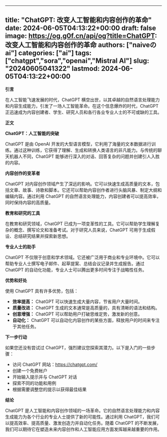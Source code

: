 
---
title: "ChatGPT: 改变人工智能和内容创作的革命"
date: 2024-06-05T04:13:22+00:00
draft: false
image: https://og.g0f.cn/api/og?title=ChatGPT: 改变人工智能和内容创作的革命
authors: ["naiveのai"]
categories: ["ai"]
tags: ["chatgpt","sora","openai","Mistral AI"]
slug: "20240605041322"
lastmod: 2024-06-05T04:13:22+00:00
---
**引言**

在人工智能飞速发展的时代，ChatGPT 横空出世，以其卓越的自然语言处理能力和内容生成能力，引发了一场人工智能革命。在这个信息爆炸的时代，ChatGPT 正迅速成为内容创建者、学生、研究人员和各行各业专业人士的不可或缺的工具。

**正文**

**ChatGPT：人工智能的突破**

ChatGPT 是由 OpenAI 开发的大型语言模型，它利用了海量的文本数据进行训练。通过这种训练，它获得了理解、生成和转换人类语言的非凡能力。与传统的聊天机器人不同，ChatGPT 能够进行深入的对话、回答复杂的问题并创建引人入胜的内容。

**内容创作的变革者**

ChatGPT 对内容创作领域产生了深远的影响。它可以快速生成高质量的文本，包括文章、故事、诗歌和脚本。它还可以帮助内容创作者进行头脑风暴、制定大纲和编辑内容。通过利用 ChatGPT 的自然语言处理能力，内容创建者可以提高效率，同时保持内容的高质量。

**教育和研究的工具**

在教育和研究领域，ChatGPT 已成为一项变革性的工具。它可以帮助学生理解复杂的概念、撰写论文和准备考试。对于研究人员来说，ChatGPT 可用于生成假设、总结研究结果并探索新思想。

**专业人士的助手**

ChatGPT 不仅限于创意和学术领域。它还被广泛用于商业和专业环境中。它可以帮助专业人士撰写电子邮件、起草提案、总结会议记录并生成报告。通过 ChatGPT 的自动化功能，专业人士可以腾出更多时间专注于战略性任务。

**优势和好处**

使用 ChatGPT 具有许多优势，包括：

* **效率提高：** ChatGPT 可以快速生成大量内容，节省用户大量时间。
* **质量改进：** ChatGPT 生成的文本通常是高质量的，具有清晰的语法和结构。
* **创意增强：** ChatGPT 可以帮助用户打破思维定势，激发新的创意。
* **自动化：** ChatGPT 可以自动化内容创作的某些方面，释放用户的时间来专注于其他任务。

**下一步行动**

如果您还没有尝试过 ChatGPT，强烈建议您探索其潜力。以下是入门的一些步骤：

* 访问 ChatGPT 网站：https://chatgpt.com/
* 创建一个免费帐户
* 开始输入提示并与 ChatGPT 对话
* 探索不同的功能和用例
* 根据需要调整您的提示以获得最佳结果

**结论**

ChatGPT 是人工智能和内容创作领域的一场革命。它的自然语言处理能力和内容生成能力为各个行业的专业人士提供了新的可能性。通过利用 ChatGPT，我们可以提高效率、提高质量、激发创造力并自动化任务。随着 ChatGPT 的不断发展，我们可以期待它在塑造未来内容创作和人工智能应用方面发挥越来越重要的作用。